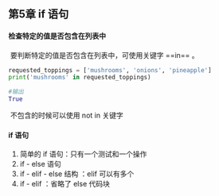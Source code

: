 ## 第5章 if 语句

#### 检查特定的值是否包含在列表中

​	要判断特定的值是否包含在列表中，可使用关键字 ==in== 。

```python
requested_toppings = ['mushrooms', 'onions', 'pineapple']
print('mushrooms' in requested_toppings)

#输出
True
```

​	不包含的时候可以使用 not in 关键字



#### if 语句

1. 简单的 if 语句：只有一个测试和一个操作
2. if - else 语句
3. if - elif - else 结构 ：elif 可以有多个
4. if - elif ：省略了 else 代码块 



